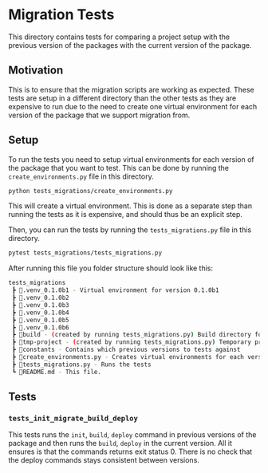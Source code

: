 # Migration Tests

This directory contains tests for comparing a project setup with the previous version of the packages
with the current version of the package.

## Motivation

This is to ensure that the migration scripts are working as expected. These tests are setup in a different directory
than the other tests as they are expensive to run due to the need to create one virtual environment for each version
of the package that we support migration from.

## Setup

To run the tests you need to setup virtual environments for each version of the package that you want to test.
This can be done by running the `create_environments.py` file in this directory.

```bash
python tests_migrations/create_environments.py
```

This will create a virtual environment. This is done as a separate step than running the tests as it is expensive,
and should thus be an explicit step.

Then, you can run the tests by running the `tests_migrations.py` file in this directory.

```bash
pytest tests_migrations/tests_migrations.py
```

 After running this file you folder structure should look like this:

```bash
tests_migrations
 ┣ 📂.venv_0.1.0b1 - Virtual environment for version 0.1.0b1
 ┣ 📂.venv_0.1.0b2
 ┣ 📂.venv_0.1.0b3
 ┣ 📂.venv_0.1.0b4
 ┣ 📂.venv_0.1.0b5
 ┣ 📂.venv_0.1.0b6
 ┣ 📂build - (created by running tests_migrations.py) Build directory for the modules
 ┣ 📂tmp-project - (created by running tests_migrations.py) Temporary project directory
 ┣ 📜constants - Contains which previous versions to tests against
 ┣ 📜create_environments.py - Creates virtual environments for each version to test against
 ┣ 📜tests_migrations.py - Runs the tests
 ┗ 📜README.md - This file.
```

## Tests

### <code>tests_init_migrate_build_deploy</code>

This tests runs the `init`, `build`, `deploy` command in previous versions of the package and
then runs the `build`, `deploy` in the current version. All it ensures is that the commands returns exit status 0.
There is no check that the deploy commands stays consistent between versions.
